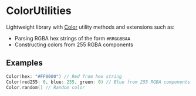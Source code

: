 # ColorUtilities

Lightweight library with [Color](https://developer.apple.com/documentation/swiftui/color) utility methods and extensions such as:

- Parsing RGBA hex strings of the form `#RRGGBBAA`
- Constructing colors from 255 RGBA components


## Examples

```swift
Color(hex: "#FF0000") // Red from hex string
Color(red255: 0, blue: 255, green: 0) // Blue from 255 RGBA components
Color.random() // Random color
```

